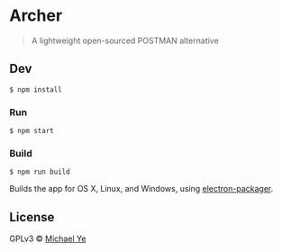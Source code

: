# Archer

> A lightweight open-sourced POSTMAN alternative


## Dev

```
$ npm install
```

### Run

```
$ npm start
```

### Build

```
$ npm run build
```

Builds the app for OS X, Linux, and Windows, using [electron-packager](https://github.com/maxogden/electron-packager).


## License

GPLv3 © [Michael Ye](http://rapsin4.github.io)
